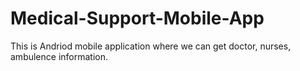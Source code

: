 # Medical-Support-Mobile-App
This is Andriod mobile application where we can get doctor, nurses, ambulence information.
